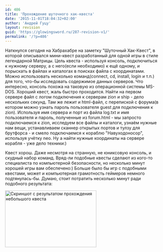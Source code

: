 ```yaml
---
id: 486
title: 'Прохождение шуточного хак-квеста'
date: '2015-11-01T18:04:32+02:00'
author: 'Андрей Гуцу'
layout: revision
guid: 'https://glowingsword.ru/287-revision-v1/'
permalink: '/?p=486'
---
```


Наткнулся сегодня на Хабрахабре на заметку "Шуточный Хак-Квест", в которой описывался мини-квест разработанный для одной игры в стиле легендарной Матрицы. Цель квеста - используя консоль, подключиться к нужному серверу, а с него(если необходимо) к ещё одному, и порыскать в файлах и каталогах в поисках файла с координатами. Можно использовать несколько команд(connect, cd, install, login и т.п.) для того, что-бы исследовать содержимое данных серверов. Что интересно, консоль похожа на таковую из операционной системы MS-DOS. Хороший квест, жаль быстро проходится. Найти на первом сервере файл с логом подключения к серверам zion и ship - дело нескольких секунд. Там же лежит и html-файл, с перепиской с форума(в котором можно узнать пароль пользователя guest для подключения к zion). Используя имя сервера и порт из файла log.txt и имя пользователя и пароль, полученные из forum.html - мы запросто подключаемся к zion, исследуем все файлы и каталоги, узнаём нужные нам вещи, устанавливаем сканнер открытых портов и тулзу для брутфорса - и смело подключаемся к кораблю "Навуходоносор", используя учётку neo. Ну а найти нужные координаты на сервере корабля - уже дело техники:)

Квест хорош. Даже несмотря на странную, не юниксовую консоль, и скудный набор команд. Вряд-ли подобные квесты сделают из кого-то специалиста по компьютерной безопасности, но несколько минут хорошей игры вам обеспечено:) Больше было бы игр с подобными квестами, может и компьютерная грамотность геймеров немного подтянулась-бы. Думаю, стоит потратить несколько минут ради подобного результата:

<a href="https://glowingsword.ru/wp-content/uploads/2013/07/Screenshot-from-2013-07-11-183724.png"><img src="https://glowingsword.ru/wp-content/uploads/2013/07/Screenshot-from-2013-07-11-183724-300x187.png" alt="Скриншот с результатом прохождения небольшого квеста" width="300" height="187" class="aligncenter size-medium wp-image-288" /></a>